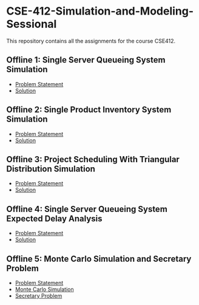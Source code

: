 # CSE-412-Simulation-and-Modeling-Sessional

This repository contains all the assignments for the course CSE412.

## Offline 1: Single Server Queueing System Simulation
- [Problem Statement]([https://example.com/CSE412/offline1/problem_statement.pdf](https://github.com/NafisMahi/CSE-412-Simulation-and-Modeling-Sessional/tree/main/Offline_1))
- [Solution]([https://example.com/CSE412/offline1/solution.pdf](https://github.com/NafisMahi/CSE-412-Simulation-and-Modeling-Sessional/tree/main/Offline_1))

## Offline 2: Single Product Inventory System Simulation
- [Problem Statement](https://example.com/CSE412/offline2/problem_statement.pdf)
- [Solution](https://example.com/CSE412/offline2/solution.pdf)

## Offline 3: Project Scheduling With Triangular Distribution Simulation
- [Problem Statement](https://example.com/CSE412/offline3/problem_statement.pdf)
- [Solution](https://example.com/CSE412/offline3/solution.pdf)

## Offline 4: Single Server Queueing System Expected Delay Analysis
- [Problem Statement](https://example.com/CSE412/offline4/problem_statement.pdf)
- [Solution](https://example.com/CSE412/offline4/solution.pdf)

## Offline 5: Monte Carlo Simulation and Secretary Problem
- [Problem Statement](https://example.com/CSE412/offline5/problem_statement.pdf)
- [Monte Carlo Simulation](https://example.com/CSE412/offline5/monte_carlo_simulation.pdf)
- [Secretary Problem](https://example.com/CSE412/offline5/secretary_problem.pdf)
